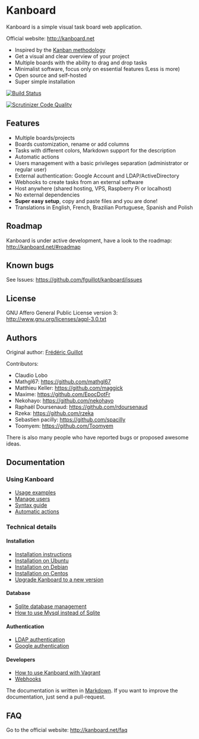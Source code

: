 Kanboard
========

Kanboard is a simple visual task board web application.

Official website: <http://kanboard.net>

- Inspired by the [Kanban methodology](http://en.wikipedia.org/wiki/Kanban)
- Get a visual and clear overview of your project
- Multiple boards with the ability to drag and drop tasks
- Minimalist software, focus only on essential features (Less is more)
- Open source and self-hosted
- Super simple installation

[![Build Status](https://travis-ci.org/fguillot/kanboard.svg)](https://travis-ci.org/fguillot/kanboard)

[![Scrutinizer Code Quality](https://scrutinizer-ci.com/g/fguillot/kanboard/badges/quality-score.png?s=2b6490781608657cc8c43d02285bfafb4f489528)](https://scrutinizer-ci.com/g/fguillot/kanboard/)

Features
--------

- Multiple boards/projects
- Boards customization, rename or add columns
- Tasks with different colors, Markdown support for the description
- Automatic actions
- Users management with a basic privileges separation (administrator or regular user)
- External authentication: Google Account and LDAP/ActiveDirectory
- Webhooks to create tasks from an external software
- Host anywhere (shared hosting, VPS, Raspberry Pi or localhost)
- No external dependencies
- **Super easy setup**, copy and paste files and you are done!
- Translations in English, French, Brazilian Portuguese, Spanish and Polish

Roadmap
-------

Kanboard is under active development, have a look to the roadmap: <http://kanboard.net/#roadmap>

Known bugs
----------

See Issues: <https://github.com/fguillot/kanboard/issues>

License
-------

GNU Affero General Public License version 3: <http://www.gnu.org/licenses/agpl-3.0.txt>

Authors
-------

Original author: [Frédéric Guillot](http://fredericguillot.com/)

Contributors:

- Claudio Lobo
- Mathgl67: https://github.com/mathgl67
- Matthieu Keller: https://github.com/maggick
- Maxime: https://github.com/EpocDotFr
- Nekohayo: https://github.com/nekohayo
- Raphaël Doursenaud: https://github.com/rdoursenaud
- Rzeka: https://github.com/rzeka
- Sebastien pacilly: https://github.com/spacilly
- Toomyem: https://github.com/Toomyem

There is also many people who have reported bugs or proposed awesome ideas.

Documentation
-------------

### Using Kanboard

- [Usage examples](docs/usage-examples.markdown)
- [Manage users](docs/manage-users.markdown)
- [Syntax guide](docs/syntax-guide.markdown)
- [Automatic actions](docs/automatic-actions.markdown)

### Technical details

#### Installation

- [Installation instructions](docs/installation.markdown)
- [Installation on Ubuntu](docs/ubuntu-installation.markdown)
- [Installation on Debian](docs/debian-installation.markdown)
- [Installation on Centos](docs/centos-installation.markdown)
- [Upgrade Kanboard to a new version](docs/update.markdown)

#### Database

- [Sqlite database management](docs/sqlite-database.markdown)
- [How to use Mysql instead of Sqlite](docs/mysql-configuration.markdown)

#### Authentication

- [LDAP authentication](docs/ldap-authentication.markdown)
- [Google authentication](docs/google-authentication.markdown)

#### Developers

- [How to use Kanboard with Vagrant](docs/vagrant.markdown)
- [Webhooks](docs/webhooks.markdown)

The documentation is written in [Markdown](http://en.wikipedia.org/wiki/Markdown).
If you want to improve the documentation, just send a pull-request.

FAQ
---

Go to the official website: <http://kanboard.net/faq>
